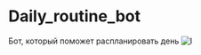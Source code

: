 # Daily_routine_bot
Бот, который поможет распланировать день
![I](https://github.com/{veronika0804}/{Daily_routine_bot}/raw/{main}/{png}/5.png)
